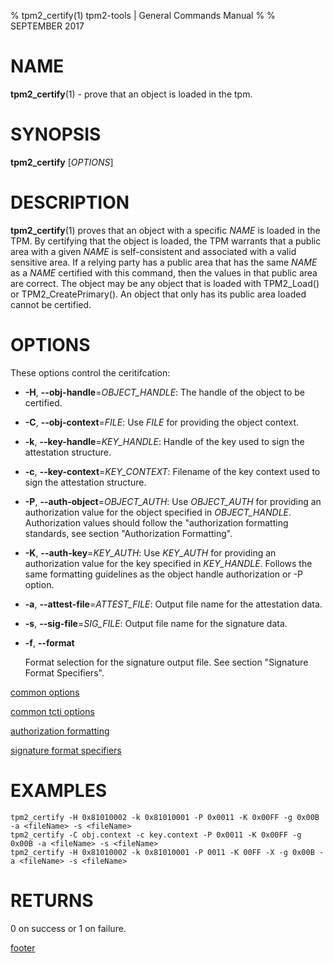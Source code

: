 % tpm2_certify(1) tpm2-tools | General Commands Manual
%
% SEPTEMBER 2017

# NAME

**tpm2_certify**(1) - prove that an object is loaded in the tpm.

# SYNOPSIS

**tpm2_certify** [*OPTIONS*]

# DESCRIPTION

**tpm2_certify**(1) proves that an object with a specific _NAME_ is loaded in the TPM.
By certifying that the object is loaded, the TPM warrants that a public area
with a given _NAME_ is self-consistent and associated with a valid sensitive area.
If a relying party has a public area that has the same _NAME_ as a _NAME_ certified
with this command, then the values in that public area are correct. The object
may be any object that is loaded with TPM2_Load() or TPM2_CreatePrimary().
An object that only has its public area loaded cannot be certified.

# OPTIONS

These options control the ceritifcation:

  * **-H**, **--obj-handle**=_OBJECT\_HANDLE_:
    The handle of the object to be certified.

  * **-C**, **--obj-context**=_FILE_:
    Use _FILE_ for providing the object context.

  * **-k**, **--key-handle**=_KEY\_HANDLE_:
    Handle of the key used to sign the attestation  structure.

  * **-c**, **--key-context**=_KEY\_CONTEXT_:
    Filename of the key context used to sign the  attestation structure.

  * **-P**, **--auth-object**=_OBJECT\_AUTH_:
    Use _OBJECT\_AUTH_ for providing an authorization value for the object specified
    in _OBJECT\_HANDLE_.
    Authorization values should follow the "authorization formatting standards,
    see section "Authorization Formatting".

  * **-K**, **--auth-key**=_KEY\_AUTH_:
    Use _KEY\_AUTH_ for providing an authorization value for the key specified
    in _KEY\_HANDLE_.
    Follows the same formatting guidelines as the object handle authorization or
    -P option.

  * **-a**, **--attest-file**=_ATTEST\_FILE_:
    Output file name for the attestation data.

  * **-s**, **--sig-file**=_SIG\_FILE_:
    Output file name for the signature data.

  * **-f**, **--format**

    Format selection for the signature output file. See section "Signature Format Specifiers".

[common options](common/options.md)

[common tcti options](common/tcti.md)

[authorization formatting](common/password.md)

[signature format specifiers](common/signature.md)

# EXAMPLES

```
tpm2_certify -H 0x81010002 -k 0x81010001 -P 0x0011 -K 0x00FF -g 0x00B -a <fileName> -s <fileName>
tpm2_certify -C obj.context -c key.context -P 0x0011 -K 0x00FF -g 0x00B -a <fileName> -s <fileName>
tpm2_certify -H 0x81010002 -k 0x81010001 -P 0011 -K 00FF -X -g 0x00B -a <fileName> -s <fileName>
```

# RETURNS

0 on success or 1 on failure.

[footer](common/footer.md)
